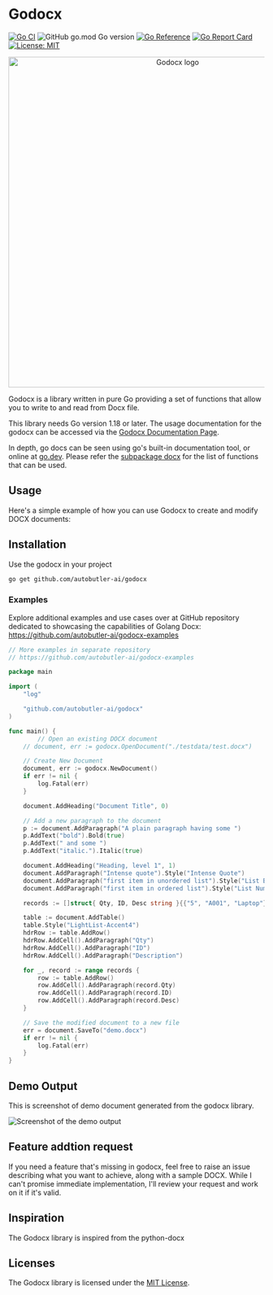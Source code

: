 # Godocx

[![Go CI](https://github.com/autobutler-ai/godocx/actions/workflows/go.yml/badge.svg)](https://github.com/autobutler-ai/godocx/actions/workflows/go.yml) ![GitHub go.mod Go version](https://img.shields.io/github/go-mod/go-version/gomutex/godocx) [![Go Reference](https://pkg.go.dev/badge/github.com/autobutler-ai/godocx.svg)](https://pkg.go.dev/github.com/autobutler-ai/godocx)
 [![Go Report Card](https://goreportcard.com/badge/github.com/autobutler-ai/godocx)](https://goreportcard.com/report/github.com/autobutler-ai/godocx) [![License: MIT](https://img.shields.io/badge/License-MIT-blue.svg)](https://opensource.org/licenses/MIT)


<p align="center"><img width="650" src="./godocx.png" alt="Godocx logo"></p>


Godocx is a library written in pure Go providing a set of functions that allow you to write to and read from Docx file. 

This library needs Go version 1.18 or later. The usage documentation for the godocx can be accessed via the [Godocx Documentation Page](https://gomutex.github.io/godocx). 

In depth, go docs can be seen using go's built-in documentation tool, or online at [go.dev](https://pkg.go.dev/github.com/autobutler-ai/godocx). Please refer the [subpackage docx](https://pkg.go.dev/github.com/autobutler-ai/godocx/docx) for the list of functions that can be used.


## Usage
Here's a simple example of how you can use Godocx to create and modify DOCX documents:

## Installation
Use the godocx in your project
```bash
go get github.com/autobutler-ai/godocx
```


### Examples
Explore additional examples and use cases over at GitHub repository dedicated to showcasing the capabilities of Golang Docx:
https://github.com/autobutler-ai/godocx-examples


```go
// More examples in separate repository
// https://github.com/autobutler-ai/godocx-examples

package main

import (
	"log"

	"github.com/autobutler-ai/godocx"
)

func main() {
		// Open an existing DOCX document
	// document, err := godocx.OpenDocument("./testdata/test.docx")

	// Create New Document
	document, err := godocx.NewDocument()
	if err != nil {
		log.Fatal(err)
	}

	document.AddHeading("Document Title", 0)

	// Add a new paragraph to the document
	p := document.AddParagraph("A plain paragraph having some ")
	p.AddText("bold").Bold(true)
	p.AddText(" and some ")
	p.AddText("italic.").Italic(true)

	document.AddHeading("Heading, level 1", 1)
	document.AddParagraph("Intense quote").Style("Intense Quote")
	document.AddParagraph("first item in unordered list").Style("List Bullet")
	document.AddParagraph("first item in ordered list").Style("List Number")

	records := []struct{ Qty, ID, Desc string }{{"5", "A001", "Laptop"}, {"10", "B202", "Smartphone"}, {"2", "E505", "Smartwatch"}}

	table := document.AddTable()
	table.Style("LightList-Accent4")
	hdrRow := table.AddRow()
	hdrRow.AddCell().AddParagraph("Qty")
	hdrRow.AddCell().AddParagraph("ID")
	hdrRow.AddCell().AddParagraph("Description")

	for _, record := range records {
		row := table.AddRow()
		row.AddCell().AddParagraph(record.Qty)
		row.AddCell().AddParagraph(record.ID)
		row.AddCell().AddParagraph(record.Desc)
	}

	// Save the modified document to a new file
	err = document.SaveTo("demo.docx")
	if err != nil {
		log.Fatal(err)
	}
}
```

## Demo Output

This is screenshot of demo document generated from the godocx library. 

![Screenshot of the demo output](https://github.com/autobutler-ai/godocx-examples/raw/main/demo.png)


## Feature addtion request

If you need a feature that's missing in godocx, feel free to raise an issue describing what you want to achieve, along with a sample DOCX. While I can't promise immediate implementation, I'll review your request and work on it if it's valid.


## Inspiration
The Godocx library is inspired from the python-docx

## Licenses

The Godocx library is licensed under the [MIT License](https://opensource.org/licenses/MIT).
